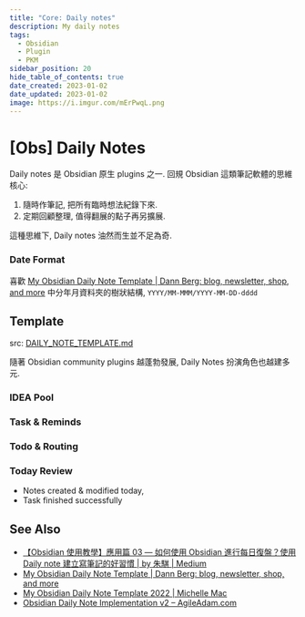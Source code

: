 ```yaml
---
title: "Core: Daily notes"
description: My daily notes
tags:
  - Obsidian
  - Plugin
  - PKM
sidebar_position: 20
hide_table_of_contents: true
date_created: 2023-01-02
date_updated: 2023-01-02
image: https://i.imgur.com/mErPwqL.png
---
```


[Obs] Daily Notes
=================

Daily notes 是 Obsidian 原生 plugins 之一.
回規 Obsidian 這類筆記軟體的思維核心:

1. 隨時作筆記, 把所有臨時想法紀錄下來.
2. 定期回顧整理, 值得翻展的點子再另擴展.

這種思維下, Daily notes 油然而生並不足為奇.

### Date Format ###

喜歡 [My Obsidian Daily Note Template | Dann Berg: blog, newsletter, shop, and more](https://dannb.org/blog/2022/obsidian-daily-note-template/) 
中分年月資料夾的樹狀結構,  `YYYY/MM-MMM/YYYY-MM-DD-dddd`


Template
---------

src: [DAILY_NOTE_TEMPLATE.md](https://raw.githubusercontent.com/kywk/kywk.github.io/_templates/DAILY_NOTE_TEMPLATE.md)

隨著 Obsidian community plugins 越蓬勃發展, Daily Notes 扮演角色也越建多元.

### IDEA Pool ###


### Task & Reminds ###


### Todo & Routing ###


### Today Review ###

- Notes created & modified today,
- Task finished successfully


## See Also

- [【Obsidian 使用教學】應用篇 03 — 如何使用 Obsidian 進行每日復盤？使用 Daily note 建立寫筆記的好習慣 | by 朱騏 | Medium](https://chuhenry.medium.com/obsidian-使用教學-應用篇-03-如何使用-obsidian-進行每日復盤-2285e313884d)
- [My Obsidian Daily Note Template | Dann Berg: blog, newsletter, shop, and more](https://dannb.org/blog/2022/obsidian-daily-note-template/)
- [My Obsidian Daily Note Template 2022 | Michelle Mac](https://heymichellemac.com/obsidian-daily-note-2022)
- [Obsidian Daily Note Implementation v2 – AgileAdam.com](https://agileadam.com/2022/07/obsidian-daily-note-implementation-v2/)
